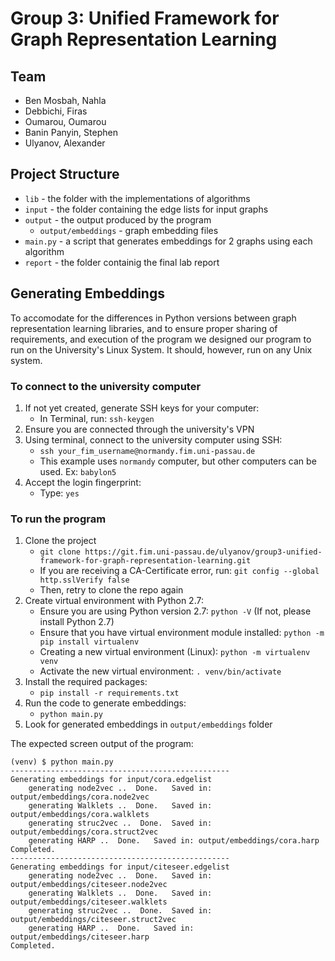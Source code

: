 # Group 3: Unified Framework for Graph Representation Learning

## Team
* Ben Mosbah, Nahla
* Debbichi, Firas
* Oumarou, Oumarou
* Banin Panyin, Stephen
* Ulyanov, Alexander


## Project Structure

* `lib` - the folder with the implementations of algorithms
* `input` - the folder containing the edge lists for input graphs
* `output` - the output produced by the program
    * `output/embeddings` - graph embedding files
* `main.py` - a script that generates embeddings for 2 graphs using each algorithm
* `report` - the folder containig the final lab report

## Generating Embeddings

To accomodate for the differences in Python versions between graph representation learning libraries, and to ensure proper sharing of requirements, and execution of the program we designed our program to run on the University's Linux System. It should, however, run on any Unix system.

### To connect to the university computer
1. If not yet created, generate SSH keys for your computer:
	* In Terminal, run: ```ssh-keygen```
2. Ensure you are connected through the university's VPN
3. Using terminal, connect to the university computer using SSH:
	* ```ssh your_fim_username@normandy.fim.uni-passau.de```
	* This example uses `normandy` computer, but other computers can be used. Ex: `babylon5`
4. Accept the login fingerprint:
	* Type: ```yes```

### To run the program
1. Clone the project
	* ```git clone https://git.fim.uni-passau.de/ulyanov/group3-unified-framework-for-graph-representation-learning.git```
	* If you are receiving a CA-Certificate error, run: ```git config --global http.sslVerify false```
	* Then, retry to clone the repo again
2. Create virtual environment with Python 2.7:
	* Ensure you are using Python version 2.7: ```python -V``` (If not, please install Python 2.7)
	* Ensure that you have virtual environment module installed: ```python -m pip install virtualenv```
	* Creating a new  virtual environment (Linux): ```python -m virtualenv venv```
	* Activate the new virtual environment: ```. venv/bin/activate```
3. Install the required packages:
	* ```pip install -r requirements.txt```
4. Run the code to generate embeddings:
	* ```python main.py```
5. Look for generated embeddings in ```output/embeddings``` folder

The expected screen output of the program:
```
(venv) $ python main.py
-------------------------------------------------
Generating embeddings for input/cora.edgelist
	generating node2vec ..  Done.	Saved in: output/embeddings/cora.node2vec
	generating Walklets ..  Done.	Saved in: output/embeddings/cora.walklets
	generating struc2vec ..  Done.	Saved in: output/embeddings/cora.struct2vec
	generating HARP ..  Done.	Saved in: output/embeddings/cora.harp
Completed.
-------------------------------------------------
Generating embeddings for input/citeseer.edgelist
	generating node2vec ..  Done.	Saved in: output/embeddings/citeseer.node2vec
	generating Walklets ..  Done.	Saved in: output/embeddings/citeseer.walklets
	generating struc2vec ..  Done.	Saved in: output/embeddings/citeseer.struct2vec
	generating HARP ..  Done.	Saved in: output/embeddings/citeseer.harp
Completed.
```

